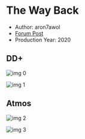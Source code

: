# The Way Back

* Author: aron7awol
* [Forum Post](https://www.avsforum.com/threads/bass-eq-for-filtered-movies.2995212/post-59405480)
* Production Year: 2020

## DD+

![img 0](https://i.imgur.com/HAN6SWO.jpg)

![img 1](https://i.imgur.com/x3CiD2o.png)

## Atmos

![img 2](https://i.imgur.com/uoHU9LY.jpg)

![img 3](https://i.imgur.com/2lRwNp7.png)

